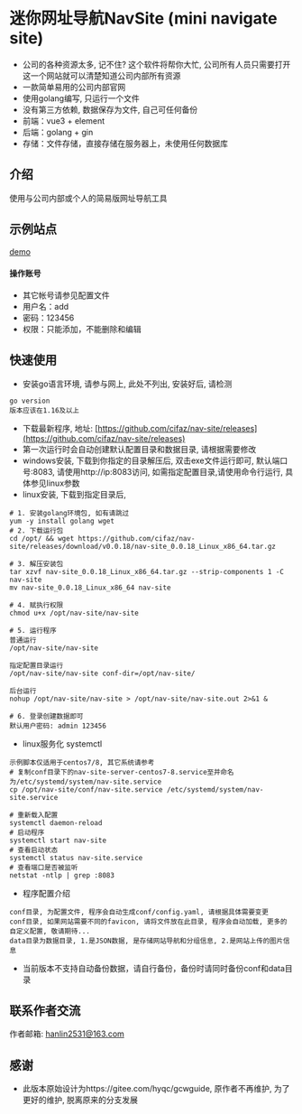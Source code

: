 # 迷你网址导航NavSite (mini navigate site)
- 公司的各种资源太多, 记不住? 这个软件将帮你大忙, 公司所有人员只需要打开这一个网站就可以清楚知道公司内部所有资源
- 一款简单易用的公司内部官网
- 使用golang编写, 只运行一个文件
- 没有第三方依赖, 数据保存为文件, 自己可任何备份
- 前端：vue3 + element
- 后端：golang + gin
- 存储：文件存储，直接存储在服务器上，未使用任何数据库

## 介绍
使用与公司内部或个人的简易版网址导航工具

## 示例站点
[demo](http://nav.cifaz.com:8083/)

#### 操作账号
- 其它帐号请参见配置文件
- 用户名：add
- 密码：123456
- 权限：只能添加，不能删除和编辑

## 快速使用
- 安装go语言环境, 请参与网上, 此处不列出, 安装好后, 请检测
```
go version 
版本应该在1.16及以上
```
- 下载最新程序, 地址: [https://github.com/cifaz/nav-site/releases](https://github.com/cifaz/nav-site/releases)
- 第一次运行时会自动创建默认配置目录和数据目录, 请根据需要修改
- windows安装, 下载到你指定的目录解压后, 双击exe文件运行即可, 默认端口号:8083, 请使用http://ip:8083访问, 如需指定配置目录,请使用命令行运行, 具体参见linux参数
- linux安装, 下载到指定目录后, 
```
# 1. 安装golang环境包, 如有请跳过
yum -y install golang wget
# 2. 下载运行包
cd /opt/ && wget https://github.com/cifaz/nav-site/releases/download/v0.0.18/nav-site_0.0.18_Linux_x86_64.tar.gz

# 3. 解压安装包
tar xzvf nav-site_0.0.18_Linux_x86_64.tar.gz --strip-components 1 -C nav-site
mv nav-site_0.0.18_Linux_x86_64 nav-site

# 4. 赋执行权限
chmod u+x /opt/nav-site/nav-site

# 5. 运行程序
普通运行
/opt/nav-site/nav-site

指定配置目录运行 
/opt/nav-site/nav-site conf-dir=/opt/nav-site/

后台运行
nohup /opt/nav-site/nav-site > /opt/nav-site/nav-site.out 2>&1 &

# 6. 登录创建数据即可
默认用户密码: admin 123456
```
- linux服务化 systemctl
```
示例脚本仅适用于centos7/8, 其它系统请参考
# 复制conf目录下的nav-site-server-centos7-8.service至并命名为/etc/systemd/system/nav-site.service
cp /opt/nav-site/conf/nav-site.service /etc/systemd/system/nav-site.service

# 重新载入配置
systemctl daemon-reload 
# 启动程序
systemctl start nav-site
# 查看启动状态
systemctl status nav-site.service 
# 查看端口是否被监听
netstat -ntlp | grep :8083

```
- 程序配置介绍
```
conf目录, 为配置文件, 程序会自动生成conf/config.yaml, 请根据具体需要变更
conf目录, 如果网站需要不同的favicon, 请将文件放在此目录, 程序会自动加载, 更多的自定义配置, 敬请期待...
data目录为数据目录, 1.是JSON数据, 是存储网站导航和分组信息, 2.是网站上传的图片信息
```
- 当前版本不支持自动备份数据，请自行备份，备份时请同时备份conf和data目录

## 联系作者交流
作者邮箱: hanlin2531@163.com

## 感谢
- 此版本原始设计为https://gitee.com/hyqc/gcwguide, 原作者不再维护, 为了更好的维护, 脱离原来的分支发展
